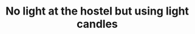 ---
title: No light at the hostel but using light candles 
category: blog
lat: 18.77653
lng: 98.99033
image: https://s3-us-west-2.amazonaws.com/travels2013/2014-01-10 03:43:28 PST.jpg
observation: 20140110034328PST
---